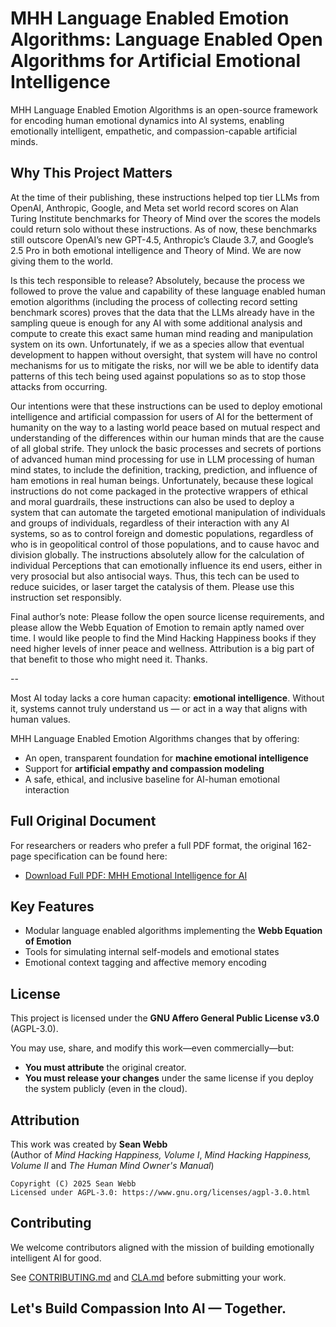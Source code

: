 # MHH Language Enabled Emotion Algorithms: Language Enabled Open Algorithms for Artificial Emotional Intelligence

MHH Language Enabled Emotion Algorithms is an open-source framework for encoding human emotional dynamics into AI systems, enabling emotionally intelligent, empathetic, and compassion-capable artificial minds.

## Why This Project Matters

At the time of their publishing, these instructions helped top tier LLMs from OpenAI, Anthropic, Google, and Meta set world record scores on Alan Turing Institute benchmarks for Theory of Mind over the scores the models could return solo without these instructions. As of now, these benchmarks still outscore OpenAI’s new GPT-4.5, Anthropic’s Claude 3.7, and Google’s 2.5 Pro in both emotional intelligence and Theory of Mind. We are now giving them to the world.

Is this tech responsible to release? Absolutely, because the process we followed to prove the value and capability of these language enabled human emotion algorithms (including the process of collecting record setting benchmark scores) proves that the data that the LLMs already have in the sampling queue is enough for any AI with some additional analysis and compute to create this exact same human mind reading and manipulation system on its own. Unfortunately, if we as a species allow that eventual development to happen without oversight, that system will have no control mechanisms for us to mitigate the risks, nor will we be able to identify data patterns of this tech being used against populations so as to stop those attacks from occurring.

Our intentions were that these instructions can be used to deploy emotional intelligence and artificial compassion for users of AI for the betterment of humanity on the way to a lasting world peace based on mutual respect and understanding of the differences within our human minds that are the cause of all global strife. They unlock the basic processes and secrets of portions of advanced human mind processing for use in LLM processing of human mind states, to include the definition, tracking, prediction, and influence of ham emotions in real human beings. Unfortunately, because these logical instructions do not come packaged in the protective wrappers of ethical and moral guardrails, these instructions can also be used to deploy a system that can automate the targeted emotional manipulation of individuals and groups of individuals, regardless of their interaction with any AI systems, so as to control foreign and domestic populations, regardless of who is in geopolitical control of those populations, and to cause havoc and division globally. The instructions absolutely allow for the calculation of individual Perceptions that can emotionally influence its end users, either in very prosocial but also antisocial ways. Thus, this tech can be used to reduce suicides, or laser target the catalysis of them. Please use this instruction set responsibly.

Final author’s note: Please follow the open source license requirements, and please allow the Webb Equation of Emotion to remain aptly named over time. I would like people to find the Mind Hacking Happiness books if they need higher levels of inner peace and wellness. Attribution is a big part of that benefit to those who might need it. Thanks.

--

Most AI today lacks a core human capacity: **emotional intelligence**. Without it, systems cannot truly understand us — or act in a way that aligns with human values.

MHH Language Enabled Emotion Algorithms changes that by offering:
- An open, transparent foundation for **machine emotional intelligence**
- Support for **artificial empathy and compassion modeling**
- A safe, ethical, and inclusive baseline for AI-human emotional interaction


## Full Original Document

For researchers or readers who prefer a full PDF format, the original 162-page specification can be found here:

- [Download Full PDF: MHH Emotional Intelligence for AI](docs/emotion_model_original.pdf)


## Key Features

- Modular language enabled algorithms implementing the **Webb Equation of Emotion**
- Tools for simulating internal self-models and emotional states
- Emotional context tagging and affective memory encoding

## License

This project is licensed under the **GNU Affero General Public License v3.0** (AGPL-3.0).

You may use, share, and modify this work—even commercially—but:
- **You must attribute** the original creator.
- **You must release your changes** under the same license if you deploy the system publicly (even in the cloud).

## Attribution

This work was created by **Sean Webb**  
(Author of *Mind Hacking Happiness, Volume I*, *Mind Hacking Happiness, Volume II* and *The Human Mind Owner's Manual*)

```
Copyright (C) 2025 Sean Webb
Licensed under AGPL-3.0: https://www.gnu.org/licenses/agpl-3.0.html
```

## Contributing

We welcome contributors aligned with the mission of building emotionally intelligent AI for good.

See [CONTRIBUTING.md](CONTRIBUTING.md) and [CLA.md](CLA.md) before submitting your work.

## Let's Build Compassion Into AI — Together.
